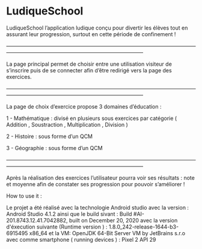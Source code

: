 # LudiqueSchool


LudiqueSchool l’application ludique conçu pour divertir les élèves tout en assurant leur progression, surtout en cette période de confinement !

——————————————————————————————————————————————————————————————

La page principal permet de choisir entre une utilisation visiteur de s’inscrire puis de se connecter afin d’être redirigé vers la page des exercices.


——————————————————————————————————————————————————————————————

La page de choix d’exercice propose 3 domaines  d’éducation : 

1 - Mathématique : divisé en plusieurs sous exercices par catégorie ( Addition , Soustraction , Multiplication , Division ) 

2 - Histoire : sous forme d’un QCM 

3 - Géographie : sous forme d’un QCM 

——————————————————————————————————————————————————————————————

Après la réalisation des exercices l’utilisateur pourra voir ses résultats : note et moyenne afin de constater ses progression pour pouvoir s’améliorer  !



How to use it : 

Le projet a été réalisé avec la technologie Android studio avec la version : Android Studio 4.1.2 
ainsi que le build sivant : Build #AI-201.8743.12.41.7042882, built on December 20, 2020
avec la version d'éxecution suivante (Runtime version ) : 1.8.0_242-release-1644-b3-6915495 x86_64
et la VM: OpenJDK 64-Bit Server VM by JetBrains s.r.o
avec comme smartphone ( running devices ) : Pixel 2 API 29
